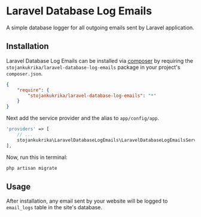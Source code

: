 # Laravel Database Log Emails

A simple database logger for all outgoing emails sent by Laravel application.

## Installation

Laravel Database Log Emails can be installed via [composer](http://getcomposer.org) by requiring the `stojankukrika/laravel-database-log-emails` package in your project's `composer.json`.

```json
{
    "require": {
        "stojankukrika/laravel-database-log-emails": "*"
    }
}
```

Next add the service provider and the alias to `app/config/app`.

```php
'providers' => [
    // ...
    stojankukrika\LaravelDatabaseLogEmails\LaravelDatabaseLogEmailsServiceProvider::class,
],
```


Now, run this in terminal:

```bash
php artisan migrate
```

## Usage

After installation, any email sent by your website will be logged to `email_logs` table in the site's database.
